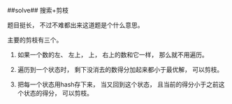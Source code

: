 ﻿##solve##
搜索+剪枝

题目挺长， 不过不难都出来这道题是个什么意思。

主要的剪枝有三个。

1. 如果一个数的左、 左上， 上， 右上的数和它一样， 那么就不用遍历。

2. 遍历到一个状态时， 剩下没消去的数得分加起来都小于最优解， 可以剪枝。

3. 把每一个状态用hash存下来， 当又回到这个状态， 且当前的得分小于之前这个状态的得分， 可以剪枝。
